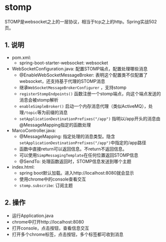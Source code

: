 # stomp

STOMP是websocket之上的一层协议，相当于tcp之上的http。Spring实战502页。

## 1. 说明

- pom.xml:
  - spring-boot-starter-websocket: websocket
- WebSocketConfiguration.java: 配置STOMP端点，配置处理哪些消息
  - @EnableWebSocketMessageBroker: 表明这个配置类不仅配置了websocket，还支持基于代理的STOMP消息
  - 继承`WebSocketMessageBrokerConfigurer` ，支持stomp
  - `registerStompEndpoints()` 函数注册一个stomp端点，向这个端点发送的消息会被stomp解析
  - `enableSimpleBroker()` 启动一个内存消息代理（类似ActiveMQ），处理`/topic`等为前缀的消息
  - `setApplicationDestinationPrefixes("/app")` 指明以/app开头的消息由@MessageMapping指定的函数处理
- MarcoController.java:
  - @MessageMapping: 指定处理的消息类型。隐含`setApplicationDestinationPrefixes("/app")`中指定的/app路径
  - 函数中直接return可以返回信息。不return不返回信息。
  - 可以使用`SimpMessagingTemplate`在任何位置返回STOMP信息
  - @SendTo: 处理函数返回时，STOMP信息发送到哪个主题
- index.html:
  - spring boot默认加载。进入http://localhost:8080就会显示
  - 使用chrome中的console查看交互
  - `stomp.subscribe`: 订阅主题

## 2. 操作

- 运行Application.java
- chrome中打开http://localhost:8080
- 打开console，点击按钮，查看信息交互
- 打开多个chrome标签，点击按钮，多个标签都可收到消息